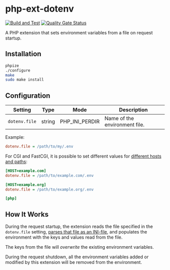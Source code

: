 # php-ext-dotenv

[![Build and Test](https://github.com/sjinks/php-ext-dotenv/actions/workflows/test.yml/badge.svg)](https://github.com/sjinks/php-ext-dotenv/actions/workflows/test.yml)
[![Quality Gate Status](https://sonarcloud.io/api/project_badges/measure?project=sjinks_php-ext-dotenv&metric=alert_status)](https://sonarcloud.io/summary/new_code?id=sjinks_php-ext-dotenv)

A PHP extension that sets environment variables from a file on request startup.

## Installation

```bash
phpize
./configure
make
sudo make install
```

## Configuration


| Setting       | Type   | Mode           | Description                   |
|---------------|--------|----------------|-------------------------------|
| `dotenv.file` | string | PHP_INI_PERDIR | Name of the environment file. |

Example:
```ini
dotenv.file = /path/to/my/.env
```

For CGI and FastCGI, it is possible to set different values for [different hosts and paths](https://www.php.net/manual/en/ini.sections.php):
```ini
[HOST=example.com]
dotenv.file = /path/to/example.com/.env

[HOST=example.org]
dotenv.file = /path/to/example.org/.env

[php]
```

## How It Works

During the request startup, the extension reads the file specified in the `dotenv.file` setting, [parses that file as an INI-file](https://www.php.net/manual/en/function.parse-ini-file.php), and populates the environment with the keys and values read from the file.

The keys from the file will *overwrite* the existing environment variables.

During the request shutdown, all the environment variables added or modified by this extension will be removed from the environment.

